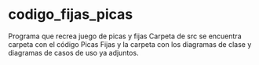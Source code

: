 # codigo_fijas_picas
Programa que recrea juego de picas y fijas
Carpeta de src se encuentra carpeta con el código Picas Fijas y la carpeta con los diagramas de clase y diagramas de casos de uso ya adjuntos. 
